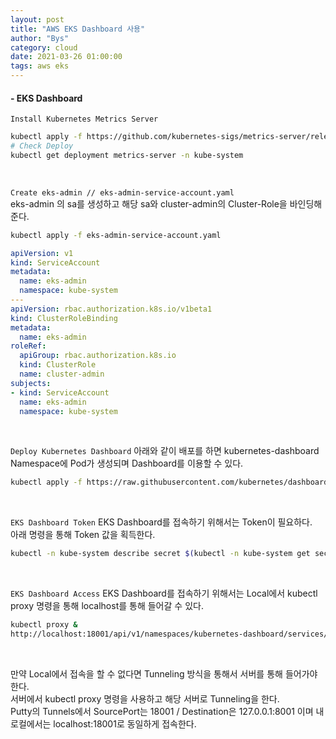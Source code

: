```yaml
---
layout: post
title: "AWS EKS Dashboard 사용"
author: "Bys"
category: cloud
date: 2021-03-26 01:00:00
tags: aws eks 
---
```


#### - EKS Dashboard  

`Install Kubernetes Metrics Server`
```bash
kubectl apply -f https://github.com/kubernetes-sigs/metrics-server/releases/latest/download/components.yaml
# Check Deploy
kubectl get deployment metrics-server -n kube-system
```
<br>


`Create eks-admin // eks-admin-service-account.yaml`  
eks-admin 의 sa를 생성하고 해당 sa와 cluster-admin의 Cluster-Role을 바인딩해준다.  
```bash
kubectl apply -f eks-admin-service-account.yaml
```

```yaml
apiVersion: v1
kind: ServiceAccount
metadata:
  name: eks-admin
  namespace: kube-system
---
apiVersion: rbac.authorization.k8s.io/v1beta1
kind: ClusterRoleBinding
metadata:
  name: eks-admin
roleRef:
  apiGroup: rbac.authorization.k8s.io
  kind: ClusterRole
  name: cluster-admin
subjects:
- kind: ServiceAccount
  name: eks-admin
  namespace: kube-system
```

<br>

`Deploy Kubernetes Dashboard`
아래와 같이 배포를 하면 kubernetes-dashboard Namespace에 Pod가 생성되며 Dashboard를 이용할 수 있다.  
```bash
kubectl apply -f https://raw.githubusercontent.com/kubernetes/dashboard/v2.0.5/aio/deploy/recommended.yaml
```
<br>

`EKS Dashboard Token`
EKS Dashboard를 접속하기 위해서는 Token이 필요하다.  
아래 명령을 통해 Token 값을 획득한다.  
```bash
kubectl -n kube-system describe secret $(kubectl -n kube-system get secret | grep eks-admin | awk '{print $1}')
```
<br>


`EKS Dashboard Access`
EKS Dashboard를 접속하기 위해서는 Local에서 kubectl proxy 명령을 통해 localhost를 통해 들어갈 수 있다.  
```bash
kubectl proxy &
http://localhost:18001/api/v1/namespaces/kubernetes-dashboard/services/https:kubernetes-dashboard:/proxy/#/overview?namespace=_all
```
<br>

만약 Local에서 접속을 할 수 없다면 Tunneling 방식을 통해서 서버를 통해 들어가야 한다.  
서버에서 kubectl proxy 명령을 사용하고 해당 서버로 Tunneling을 한다.  
Putty의 Tunnels에서 SourcePort는 18001 / Destination은 127.0.0.1:8001 이며 내 로컬에서는 localhost:18001로 동일하게 접속한다.  

<br>

